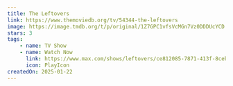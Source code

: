 ```yaml
---
title: The Leftovers
link: https://www.themoviedb.org/tv/54344-the-leftovers
image: https://image.tmdb.org/t/p/original/1Z7GPC1vfsVcMGn7Vz0DDDUcYCD.jpg
stars: 3
tags:
    - name: TV Show
    - name: Watch Now
      link: https://www.max.com/shows/leftovers/ce812085-7871-413f-8ceb-8c423f853427
      icon: PlayIcon
createdOn: 2025-01-22
---
```

